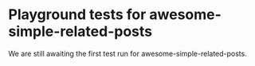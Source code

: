 # Playground tests for awesome-simple-related-posts
We are still awaiting the first test run for awesome-simple-related-posts.
